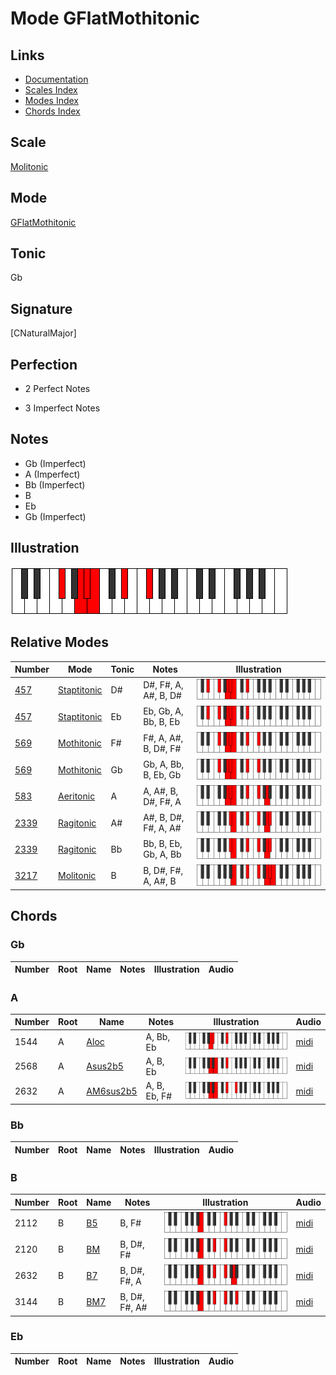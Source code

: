 # Mode GFlatMothitonic

## Links

- [Documentation](index.md)
- [Scales Index](Scales.md)
- [Modes Index](Modes.md)
- [Chords Index](Chords.md)

## Scale

[Molitonic](ScaleMolitonic.md)

## Mode

[GFlatMothitonic](ModeGFlatMothitonic.md)

## Tonic

Gb

## Signature

[CNaturalMajor]

## Perfection

 - 2 Perfect Notes

 - 3 Imperfect Notes

## Notes

- Gb (Imperfect)
- A (Imperfect)
- Bb (Imperfect)
- B
- Eb
- Gb (Imperfect)

## Illustration

![GFlatMothitonic](ModeGFlatMothitonic.png)

## Relative Modes

| Number | Mode | Tonic | Notes | Illustration |
|--------|------|-------|-------|--------------|
| [457](https://ianring.com/musictheory/scales/457) | [Staptitonic](ModeStaptitonic.md) | D# | D#, F#, A, A#, B, D# | ![DSharpStaptitonic](ModeDSharpStaptitonic.png) |
| [457](https://ianring.com/musictheory/scales/457) | [Staptitonic](ModeStaptitonic.md) | Eb | Eb, Gb, A, Bb, B, Eb | ![EFlatStaptitonic](ModeEFlatStaptitonic.png) |
| [569](https://ianring.com/musictheory/scales/569) | [Mothitonic](ModeMothitonic.md) | F# | F#, A, A#, B, D#, F# | ![FSharpMothitonic](ModeFSharpMothitonic.png) |
| [569](https://ianring.com/musictheory/scales/569) | [Mothitonic](ModeMothitonic.md) | Gb | Gb, A, Bb, B, Eb, Gb | ![GFlatMothitonic](ModeGFlatMothitonic.png) |
| [583](https://ianring.com/musictheory/scales/583) | [Aeritonic](ModeAeritonic.md) | A | A, A#, B, D#, F#, A | ![ANaturalAeritonic](ModeANaturalAeritonic.png) |
| [2339](https://ianring.com/musictheory/scales/2339) | [Ragitonic](ModeRagitonic.md) | A# | A#, B, D#, F#, A, A# | ![ASharpRagitonic](ModeASharpRagitonic.png) |
| [2339](https://ianring.com/musictheory/scales/2339) | [Ragitonic](ModeRagitonic.md) | Bb | Bb, B, Eb, Gb, A, Bb | ![BFlatRagitonic](ModeBFlatRagitonic.png) |
| [3217](https://ianring.com/musictheory/scales/3217) | [Molitonic](ModeMolitonic.md) | B | B, D#, F#, A, A#, B | ![BNaturalMolitonic](ModeBNaturalMolitonic.png) |

## Chords

### Gb

| Number | Root | Name | Notes | Illustration | Audio |
|--------|------|------|-------|--------------|-------|

### A

| Number | Root | Name | Notes | Illustration | Audio |
|--------|------|------|-------|--------------|-------|
| 1544 | A | [Aloc](ChordANaturalLocrian.md) | A, Bb, Eb | ![Aloc](ChordANaturalLocrianRootPosition.png) | [midi](ChordANaturalLocrianRootPosition.mid) |
| 2568 | A | [Asus2b5](ChordANaturalSuspendedSecondFlatFifth.md) | A, B, Eb | ![Asus2b5](ChordANaturalSuspendedSecondFlatFifthRootPosition.png) | [midi](ChordANaturalSuspendedSecondFlatFifthRootPosition.mid) |
| 2632 | A | [AM6sus2b5](ChordANaturalMajorSixthSuspendedSecondFlatFifth.md) | A, B, Eb, F# | ![AM6sus2b5](ChordANaturalMajorSixthSuspendedSecondFlatFifthRootPosition.png) | [midi](ChordANaturalMajorSixthSuspendedSecondFlatFifthRootPosition.mid) |

### Bb

| Number | Root | Name | Notes | Illustration | Audio |
|--------|------|------|-------|--------------|-------|

### B

| Number | Root | Name | Notes | Illustration | Audio |
|--------|------|------|-------|--------------|-------|
| 2112 | B | [B5](ChordBNaturalPowerChord.md) | B, F# | ![B5](ChordBNaturalPowerChordRootPosition.png) | [midi](ChordBNaturalPowerChordRootPosition.mid) |
| 2120 | B | [BM](ChordBNaturalMajor.md) | B, D#, F# | ![BM](ChordBNaturalMajorRootPosition.png) | [midi](ChordBNaturalMajorRootPosition.mid) |
| 2632 | B | [B7](ChordBNaturalDominantSeventh.md) | B, D#, F#, A | ![B7](ChordBNaturalDominantSeventhRootPosition.png) | [midi](ChordBNaturalDominantSeventhRootPosition.mid) |
| 3144 | B | [BM7](ChordBNaturalMajorSeventh.md) | B, D#, F#, A# | ![BM7](ChordBNaturalMajorSeventhRootPosition.png) | [midi](ChordBNaturalMajorSeventhRootPosition.mid) |

### Eb

| Number | Root | Name | Notes | Illustration | Audio |
|--------|------|------|-------|--------------|-------|

